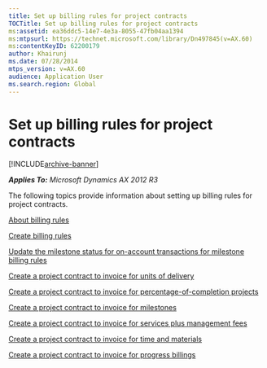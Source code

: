 ```yaml
---
title: Set up billing rules for project contracts
TOCTitle: Set up billing rules for project contracts
ms:assetid: ea36ddc5-14e7-4e3a-8055-47fb04aa1394
ms:mtpsurl: https://technet.microsoft.com/library/Dn497845(v=AX.60)
ms:contentKeyID: 62200179
author: Khairunj
ms.date: 07/28/2014
mtps_version: v=AX.60
audience: Application User
ms.search.region: Global
---
```


# Set up billing rules for project contracts 


[!INCLUDE[archive-banner](includes/archive-banner.md)]


_**Applies To:** Microsoft Dynamics AX 2012 R3_

The following topics provide information about setting up billing rules for project contracts.

[About billing rules](about-billing-rules.md)

[Create billing rules](create-billing-rules.md)

[Update the milestone status for on-account transactions for milestone billing rules](update-the-milestone-status-for-on-account-transactions-for-milestone-billing-rules.md)

[Create a project contract to invoice for units of delivery](create-a-project-contract-to-invoice-for-units-of-delivery.md)

[Create a project contract to invoice for percentage-of-completion projects](create-a-project-contract-to-invoice-for-percentage-of-completion-projects.md)

[Create a project contract to invoice for milestones](create-a-project-contract-to-invoice-for-milestones.md)

[Create a project contract to invoice for services plus management fees](create-a-project-contract-to-invoice-for-services-plus-management-fees.md)

[Create a project contract to invoice for time and materials](create-a-project-contract-to-invoice-for-time-and-materials.md)

[Create a project contract to invoice for progress billings](create-a-project-contract-to-invoice-for-progress-billings.md)

  


